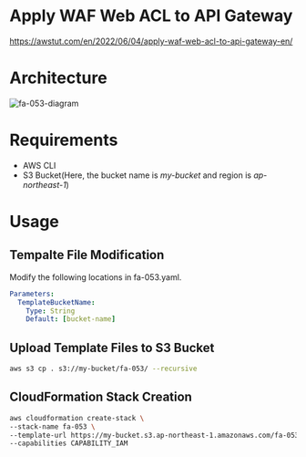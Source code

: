 # Apply WAF Web ACL to API Gateway

https://awstut.com/en/2022/06/04/apply-waf-web-acl-to-api-gateway-en/

# Architecture

![fa-053-diagram](https://user-images.githubusercontent.com/84276199/202889403-08357f4b-dda7-494a-98e2-a5671826883d.png)

# Requirements

* AWS CLI
* S3 Bucket(Here, the bucket name is *my-bucket* and region is *ap-northeast-1*)

# Usage

## Tempalte File Modification

Modify the following locations in fa-053.yaml.

```yaml
Parameters:
  TemplateBucketName:
    Type: String
    Default: [bucket-name]
```

## Upload  Template Files to S3 Bucket

```bash
aws s3 cp . s3://my-bucket/fa-053/ --recursive
```

## CloudFormation Stack Creation

```bash
aws cloudformation create-stack \
--stack-name fa-053 \
--template-url https://my-bucket.s3.ap-northeast-1.amazonaws.com/fa-053/fa-053.yaml \
--capabilities CAPABILITY_IAM
```
